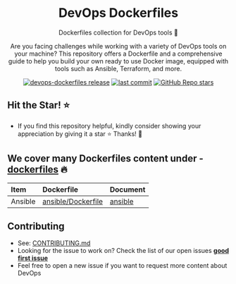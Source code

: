 <h1 align="center">DevOps Dockerfiles</h1>

<p align="center">Dockerfiles collection for DevOps tools 💝</p>
<p align="center">Are you facing challenges while working with a variety of DevOps tools on your machine? This repository offers a Dockerfile and a comprehensive guide to help you build your own ready to use Docker image, equipped with tools such as Ansible, Terraform, and more.</p>

<p align="center">
  <a href="https://github.com/tungbq/devops-dockerfiles/releases"><img alt="devops-dockerfiles release" src="https://img.shields.io/github/release/tungbq/devops-dockerfiles.svg" /><a>
  <a href="https://img.shields.io/github/last-commit/tungbq/devops-dockerfiles/main"><img alt="last commit" src="https://img.shields.io/github/last-commit/tungbq/devops-dockerfiles/main" /></a>
  <a href="https://github.com/tungbq/devops-dockerfiles/stargazers"><img alt="GitHub Repo stars" src="https://img.shields.io/github/stars/tungbq/devops-dockerfiles"/></a>
</p>

## Hit the Star! ⭐

- If you find this repository helpful, kindly consider showing your appreciation by giving it a star ⭐ Thanks! 💖

## We cover many Dockerfiles content under - [dockerfiles](./dockerfiles/) 🔥

| Item    | Dockerfile                                             | Document                          |
| :------ | :----------------------------------------------------- | :-------------------------------- |
| Ansible | [ansible/Dockerfile](./dockerfiles/ansible/Dockerfile) | [ansible](./dockerfiles/ansible/) |

## Contributing

- See: [CONTRIBUTING.md](./CONTRIBUTING.md)
- Looking for the issue to work on? Check the list of our open issues [**good first issue**](https://github.com/tungbq/devops-dockerfiles/issues?q=is%3Aissue+is%3Aopen+label%3A%22good+first+issue%22)
- Feel free to open a new issue if you want to request more content about DevOps
